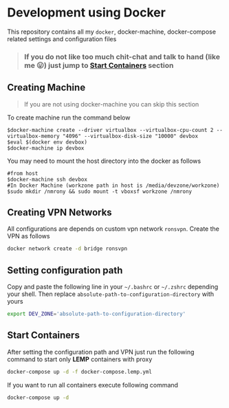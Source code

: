 Development using Docker
========================
This repository contains all my `docker`, docker-machine, docker-compose related settings and configuration files

> ### If you do not like too much chit-chat and talk to hand (like me :stuck_out_tongue:) just jump to [Start Containers](#start-containers) section

Creating Machine
----------------
> If you are not using docker-machine you can skip this section

To create machine run the command below
```
$docker-machine create --driver virtualbox --virtualbox-cpu-count 2 --virtualbox-memory "4096" --virtualbox-disk-size "10000" devbox
$eval $(docker env devbox)
$docker-machine ip devbox
```
You may need to mount the host directory into the docker as follows
```
#from host
$docker-machine ssh devbox
#In Docker Machine (workzone path in host is /media/devzone/workzone)
$sudo mkdir /nmrony && sudo mount -t vboxsf workzone /nmrony
```

Creating VPN Networks
---------------------
All configurations are depends on custom vpn network `ronsvpn`. Create the VPN as
follows

```sh
docker network create -d bridge ronsvpn
```
Setting configuration path
---------------------------
Copy and paste the following line in your `~/.bashrc` or `~/.zshrc` depending your shell. 
Then replace `absolute-path-to-configuration-directory` with yours
```sh
export DEV_ZONE='absolute-path-to-configuration-directory'
```

Start Containers
-------------------
After setting the configuration path and VPN just run the following command to start only **LEMP** 
containers with proxy
```sh
docker-compose up -d -f docker-compose.lemp.yml
```
If you want to run all containers execute following command 
```sh
docker-compose up -d
```
